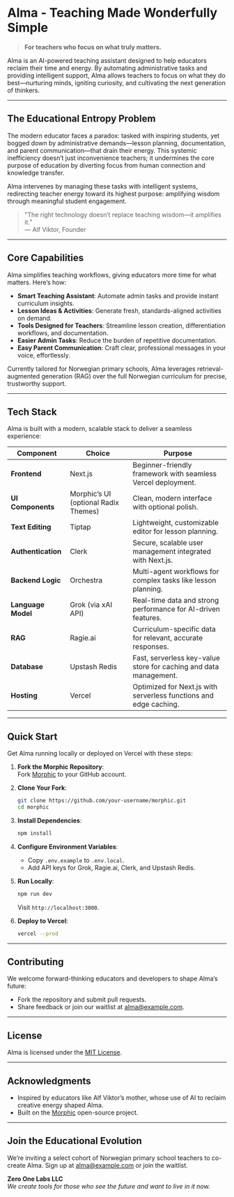 # Alma - Teaching Made Wonderfully Simple

> **For teachers who focus on what truly matters.**

Alma is an AI-powered teaching assistant designed to help educators reclaim their time and energy. By automating administrative tasks and providing intelligent support, Alma allows teachers to focus on what they do best—nurturing minds, igniting curiosity, and cultivating the next generation of thinkers.

---

## The Educational Entropy Problem

The modern educator faces a paradox: tasked with inspiring students, yet bogged down by administrative demands—lesson planning, documentation, and parent communication—that drain their energy. This systemic inefficiency doesn’t just inconvenience teachers; it undermines the core purpose of education by diverting focus from human connection and knowledge transfer.

Alma intervenes by managing these tasks with intelligent systems, redirecting teacher energy toward its highest purpose: amplifying wisdom through meaningful student engagement.

> "The right technology doesn’t replace teaching wisdom—it amplifies it."  
> — Alf Viktor, Founder

---

## Core Capabilities

Alma simplifies teaching workflows, giving educators more time for what matters. Here’s how:

- **Smart Teaching Assistant**: Automate admin tasks and provide instant curriculum insights.
- **Lesson Ideas & Activities**: Generate fresh, standards-aligned activities on demand.
- **Tools Designed for Teachers**: Streamline lesson creation, differentiation workflows, and documentation.
- **Easier Admin Tasks**: Reduce the burden of repetitive documentation.
- **Easy Parent Communication**: Craft clear, professional messages in your voice, effortlessly.

Currently tailored for Norwegian primary schools, Alma leverages retrieval-augmented generation (RAG) over the full Norwegian curriculum for precise, trustworthy support.

---

## Tech Stack

Alma is built with a modern, scalable stack to deliver a seamless experience:

| **Component**           | **Choice**               | **Purpose**                                                                 |
|-------------------------|--------------------------|-----------------------------------------------------------------------------|
| **Frontend**            | Next.js                  | Beginner-friendly framework with seamless Vercel deployment.                |
| **UI Components**       | Morphic’s UI (optional Radix Themes) | Clean, modern interface with optional polish.                   |
| **Text Editing**        | Tiptap                   | Lightweight, customizable editor for lesson planning.                       |
| **Authentication**      | Clerk                    | Secure, scalable user management integrated with Next.js.                   |
| **Backend Logic**       | Orchestra                | Multi-agent workflows for complex tasks like lesson planning.               |
| **Language Model**      | Grok (via xAI API)       | Real-time data and strong performance for AI-driven features.               |
| **RAG**                 | Ragie.ai                 | Curriculum-specific data for relevant, accurate responses.                  |
| **Database**            | Upstash Redis            | Fast, serverless key-value store for caching and data management.           |
| **Hosting**             | Vercel                   | Optimized for Next.js with serverless functions and edge caching.           |

---

## Quick Start

Get Alma running locally or deployed on Vercel with these steps:

1. **Fork the Morphic Repository**:  
   Fork [Morphic](https://github.com/miurla/morphic) to your GitHub account.

2. **Clone Your Fork**:  
   ```bash
   git clone https://github.com/your-username/morphic.git
   cd morphic
   ```

3. **Install Dependencies**:  
   ```bash
   npm install
   ```

4. **Configure Environment Variables**:  
   - Copy `.env.example` to `.env.local`.  
   - Add API keys for Grok, Ragie.ai, Clerk, and Upstash Redis.

5. **Run Locally**:  
   ```bash
   npm run dev
   ```
   Visit `http://localhost:3000`.

6. **Deploy to Vercel**:  
   ```bash
   vercel --prod
   ```

---

## Contributing

We welcome forward-thinking educators and developers to shape Alma’s future:
- Fork the repository and submit pull requests.
- Share feedback or join our waitlist at [alma@example.com](mailto:alma@example.com).

---

## License

Alma is licensed under the [MIT License](LICENSE).

---

## Acknowledgments

- Inspired by educators like Alf Viktor’s mother, whose use of AI to reclaim creative energy shaped Alma.
- Built on the [Morphic](https://github.com/miurla/morphic) open-source project.

---

## Join the Educational Evolution

We’re inviting a select cohort of Norwegian primary school teachers to co-create Alma. Sign up at [alma@example.com](mailto:alma@example.com) or join the waitlist.

**Zero One Labs LLC**  
*We create tools for those who see the future and want to live in it now.*